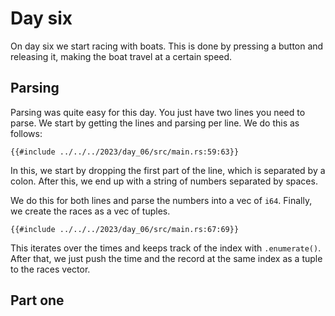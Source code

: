 # Day six

On day six we start racing with boats. This is done by pressing a button and releasing it, making the boat travel at a certain speed.

## Parsing

Parsing was quite easy for this day. You just have two lines you need to parse. We start by getting the lines and parsing per line. We do this as follows:

```rust,no_run,noplayground
{{#include ../../../2023/day_06/src/main.rs:59:63}}
```

In this, we start by dropping the first part of the line, which is separated by a colon. After this, we end up with a string of numbers separated by spaces.

We do this for both lines and parse the numbers into a vec of `i64`. Finally, we create the races as a vec of tuples.

```rust,no_run,noplayground
{{#include ../../../2023/day_06/src/main.rs:67:69}}
```

This iterates over the times and keeps track of the index with `.enumerate()`. After that, we just push the time and the record at the same index as a tuple to the races vector.

## Part one
